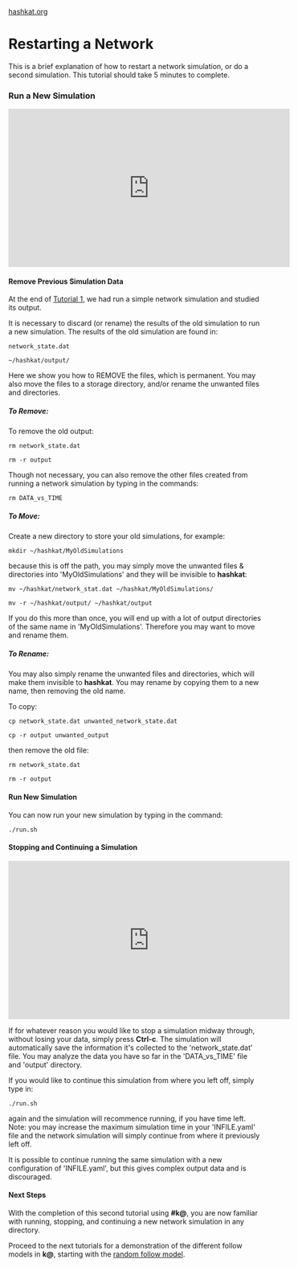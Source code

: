[hashkat.org](http://hashkat.org)

# Restarting a Network

This is a brief explanation of how to restart a network simulation, or do a second simulation.  This tutorial should take 5 minutes to complete.

### Run a New Simulation

<center>
<iframe width="560" height="315" src="https://www.youtube.com/embed/EmRJel-eGmw" frameborder="0" allowfullscreen></iframe>
</center> 

#### Remove Previous Simulation Data

At the end of [Tutorial 1](http://docs.hashkat.org/en/latest/tutorial01/), we had run a simple network simulation and studied its output. 

It is necessary to discard (or rename) the results of the old simulation to run a new simulation.  The results of the old simulation are found in:

`network_state.dat`

`~/hashkat/output/`

Here we show you how to REMOVE the files, which is permanent.  You may also move the files to a storage directory, and/or rename the unwanted files and directories.

##### To Remove:

To remove the old output:

`rm network_state.dat`

`rm -r output`

Though not necessary, you can also remove the other files created from running a network simulation by typing in the commands:

`rm DATA_vs_TIME`

##### To Move:

Create a new directory to store your old simulations, for example:

`mkdir ~/hashkat/MyOldSimulations`

because this is off the path, you may simply move the unwanted files & directories into 'MyOldSimulations' and they will be invisible to **hashkat**:

`mv ~/hashkat/network_stat.dat ~/hashkat/MyOldSimulations/`

`mv -r ~/hashkat/output/ ~/hashkat/output`

If you do this more than once, you will end up with a lot of output directories of the same name in 'MyOldSimulations'.  Therefore you may want to move and rename them.

##### To Rename:

You may also simply rename the unwanted files and directories, which will make them invisible to **hashkat**.  You may rename by copying them to a new name, then removing the old name.

To copy:

`cp network_state.dat unwanted_network_state.dat`

`cp -r output unwanted_output`

then remove the old file:

`rm network_state.dat`

`rm -r output`

#### Run New Simulation

You can now run your new simulation by typing in the command:

`./run.sh`

#### Stopping and Continuing a Simulation

<center>
<iframe width="560" height="315" src="https://www.youtube.com/embed/-gQ52JW2s-Y" frameborder="0" allowfullscreen></iframe>
</center>

If for whatever reason you would like to stop a simulation midway through, without losing your data, simply press **Ctrl-c**. The simulation will automatically save the information it's collected to the 'network_state.dat' file.  You may analyze the data you have so far in the 'DATA_vs_TIME' file and 'output' directory. 

If you would like to continue this simulation from where you left off, simply type in:

`./run.sh`

again and the simulation will recommence running, if you have time left.  Note: you may increase the maximum simulation time in your 'INFILE.yaml' file and the network simulation will simply continue from where it previously left off.

It is possible to continue running the same simulation with a new configuration of 'INFILE.yaml', but this gives complex output data and is discouraged.

#### Next Steps

With the completion of this second tutorial using **#k@**, you are now familiar with running, stopping, and continuing a new network simulation in any directory. 

Proceed to the next tutorials for a demonstration of the different follow models in **k@**, starting with the [random follow model](http://docs.hashkat.org/en/latest/tutorial03/).
